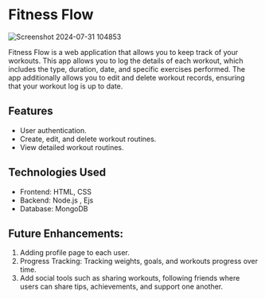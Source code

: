 # Fitness Flow

![Screenshot 2024-07-31 104853](https://github.com/user-attachments/assets/685c53f8-1f88-42bf-9a1f-53edffef7805)


Fitness Flow is a web application that allows you to keep track of your workouts. 
This app allows you to log the details of each workout, which includes the type, duration, date, and specific exercises performed. 
The app additionally allows you to edit and delete workout records, ensuring that your workout log is up to date.

## Features
- User authentication.
- Create, edit, and delete workout routines.
- View detailed workout routines.
  
## Technologies Used

* Frontend: HTML, CSS 
* Backend: Node.js , Ejs
* Database: MongoDB 


## Future Enhancements:
1. Adding profile page to each user.
2. Progress Tracking: Tracking weights, goals, and workouts progress over time.
3. Add social tools such as sharing workouts, following friends where users can share tips, achievements, and support one another.
